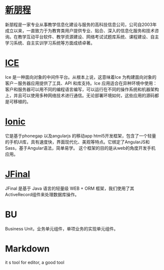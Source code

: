 # [新朋程](http://www.pthink.com.cn)

新朋程是一家专业从事教学信息化建设与服务的高科技信息公司，公司自2003年成立以来，一直致力于为教育类用户提供专业、贴合、深入的信息化服务和技术咨询。在教学互动平台软件、教学资源建设、网络考试试题库系统、课程建设、自主学习系统、自主实训学习系统等方面成绩卓著。

# [ICE](http://www.zeroc.com)

Ice 是一种面向对象的中间件平台。从根本上说，这意味着Ice 为构建面向对象的客户－服务器应用提供了工具、API 和库支持。Ice 应用适合在异种环境中使用：客户和服务器可以用不同的编程语言编写，可以运行在不同的操作系统和机器架构上，并且可以使用多种网络技术进行通信。无论部署环境如何，这些应用的源码都是可移植的。

# [Ionic](http://ionicframework.com/)

它是基于phonegap 以及angularjs 的移动app html5开发框架，包含了一个轻量的手机UI库，具有速度快，界面现代化、美观等特点。它绑定了AngularJS和Sass，基于Angular语法，简单易学。 这个框架的目的是从web的角度开发手机应用。

# [JFinal](http://www.jfinal.com/)

JFinal 是基于 Java 语言的轻量级 WEB + ORM 框架，我们使用了其ActiveRecord组件来处理数据库操作。

# BU

Business Unit，业务单元组件，单项业务的实现单元组件。

# Markdown

it s tool for editor, a good tool

